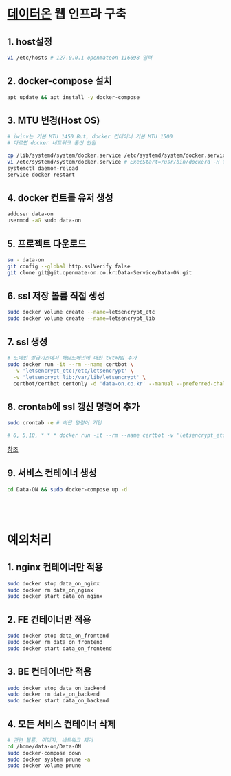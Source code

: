 # [데이터온](https://data-on.co.kr) 웹 인프라 구축

## 1. host설정

```bash
vi /etc/hosts # 127.0.0.1 openmateon-116698 입력
```

## 2. docker-compose 설치

```bash
apt update && apt install -y docker-compose
```

## 3. MTU 변경(Host OS)

```bash
# iwinv는 기본 MTU 1450 But, docker 컨테이너 기본 MTU 1500
# 다르면 docker 네트워크 통신 안됨

cp /lib/systemd/system/docker.service /etc/systemd/system/docker.service
vi /etc/systemd/system/docker.service # ExecStart=/usr/bin/dockerd -H fd:// --mtu 1450 # 추가
systemctl daemon-reload
service docker restart
```

## 4. docker 컨트롤 유저 생성

```bash
adduser data-on
usermod -aG sudo data-on
```

## 5. 프로젝트 다운로드

```bash
su - data-on
git config --global http.sslVerify false
git clone git@git.openmate-on.co.kr:Data-Service/Data-ON.git
```

## 6. ssl 저장 볼륨 직접 생성

```bash
sudo docker volume create --name=letsencrypt_etc
sudo docker volume create --name=letsencrypt_lib
```

## 7. ssl 생성

```bash
# 도메인 발급기관에서 해당도메인에 대한 txt타입 추가
sudo docker run -it --rm --name certbot \
  -v 'letsencrypt_etc:/etc/letsencrypt' \
  -v 'letsencrypt_lib:/var/lib/letsencrypt' \
  certbot/certbot certonly -d 'data-on.co.kr' --manual --preferred-challenges dns --server https://acme-v02.api.letsencrypt.org/directory
```

## 8. crontab에 ssl 갱신 명령어 추가

```bash
sudo crontab -e # 하단 명령어 기입

# 6, 5,10, * * * docker run -it --rm --name certbot -v 'letsencrypt_etc:/etc/letsencrypt' -v 'letsencrypt_lib:/var/lib/letsencrypt' certbot/certbot renew --manual --preferred-challenges dns --server https://acme-v02.api.letsencrypt.org/directory
```

[참조](https://openmatetest.sharepoint.com/:p:/s/OPENmate_ONIntranet2/EUYgKyHAmvlCvtRRn3OmNkoBMC6Q4EiNZRRffKJQa1esMA?e=a0USGz)

## 9. 서비스 컨테이너 생성

```bash
cd Data-ON && sudo docker-compose up -d
```

<br/><br/>

# 예외처리

## 1. nginx 컨테이너만 적용

```bash
sudo docker stop data_on_nginx
sudo docker rm data_on_nginx
sudo docker start data_on_nginx
```

## 2. FE 컨테이너만 적용

```bash
sudo docker stop data_on_frontend
sudo docker rm data_on_frontend
sudo docker start data_on_frontend
```

## 3. BE 컨테이너만 적용

```bash
sudo docker stop data_on_backend
sudo docker rm data_on_backend
sudo docker start data_on_backend
```

## 4. 모든 서비스 컨테이너 삭제

```bash
# 관련 볼륨, 이미지, 네트워크 제거
cd /home/data-on/Data-ON
sudo docker-compose down
sudo docker system prune -a
sudo docker volume prune
```
